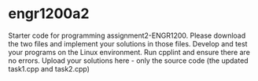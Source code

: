 # engr1200a2
Starter code for programming assignment2-ENGR1200. Please download the two files and implement your solutions in those files.
Develop and test your programs on the Linux environment. Run cpplint and ensure there are no errors.
Upload your solutions here - only the source code (the updated task1.cpp and task2.cpp)


